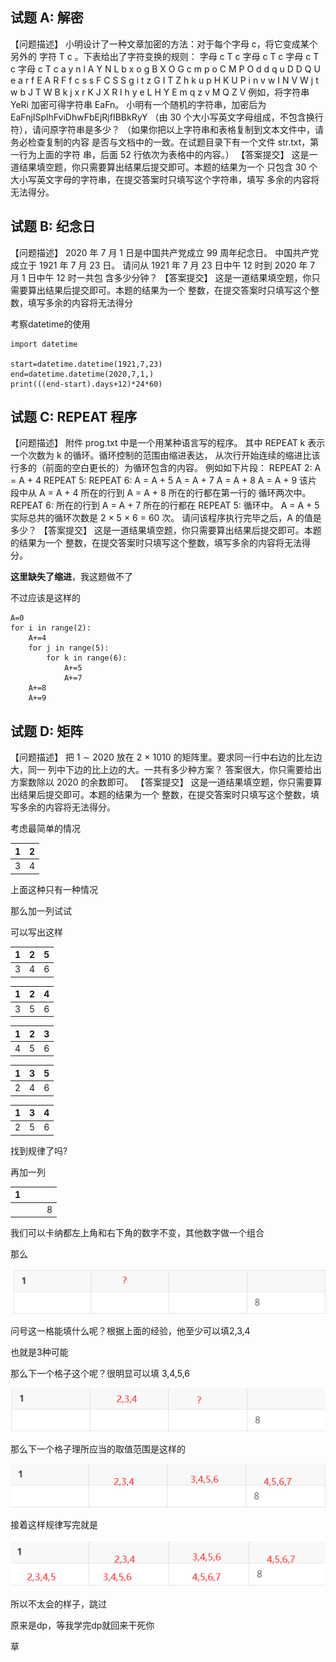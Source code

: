 ## 试题 A: 解密

【问题描述】
小明设计了一种文章加密的方法：对于每个字母 c，将它变成某个另外的
字符 T c 。下表给出了字符变换的规则：
字母 c T c 字母 c T c 字母 c T c 字母 c T c
a y n l A Y N L
b x o g B X O G
c m p o C M P O
d d q u D D Q U
e a r f E A R F
f c s s F C S S
g i t z G I T Z
h k u p H K U P
i n v w I N V W
j t w b J T W B
k j x r K J X R
l h y e L H Y E
m q z v M Q Z V
例如，将字符串 YeRi 加密可得字符串 EaFn。
小明有一个随机的字符串，加密后为
EaFnjISplhFviDhwFbEjRjfIBBkRyY
（由 30 个大小写英文字母组成，不包含换行符），请问原字符串是多少？
（如果你把以上字符串和表格复制到文本文件中，请务必检查复制的内容
是否与文档中的一致。在试题目录下有一个文件 str.txt，第一行为上面的字符
串，后面 52 行依次为表格中的内容。）
【答案提交】
这是一道结果填空题，你只需要算出结果后提交即可。本题的结果为一个
只包含 30 个大小写英文字母的字符串，在提交答案时只填写这个字符串，填写
多余的内容将无法得分。



## 试题 B: 纪念日

【问题描述】
2020 年 7 月 1 日是中国共产党成立 99 周年纪念日。
中国共产党成立于 1921 年 7 月 23 日。
请问从 1921 年 7 月 23 日中午 12 时到 2020 年 7 月 1 日中午 12 时一共包
含多少分钟？
【答案提交】
这是一道结果填空题，你只需要算出结果后提交即可。本题的结果为一个
整数，在提交答案时只填写这个整数，填写多余的内容将无法得分



考察datetime的使用

```
import datetime

start=datetime.datetime(1921,7,23)
end=datetime.datetime(2020,7,1,)
print(((end-start).days+12)*24*60)
```

## 试题 C: REPEAT 程序

【问题描述】
附件 prog.txt 中是一个用某种语言写的程序。
其中 REPEAT k 表示一个次数为 k 的循环。循环控制的范围由缩进表达，
从次行开始连续的缩进比该行多的（前面的空白更长的）为循环包含的内容。
例如如下片段：
REPEAT 2:
A = A + 4
REPEAT 5:
REPEAT 6:
A = A + 5
A = A + 7
A = A + 8
A = A + 9
该片段中从 A = A + 4 所在的行到 A = A + 8 所在的行都在第一行的
循环两次中。
REPEAT 6: 所在的行到 A = A + 7 所在的行都在 REPEAT 5: 循环中。
A = A + 5 实际总共的循环次数是 2 × 5 × 6 = 60 次。
请问该程序执行完毕之后，A 的值是多少？
【答案提交】
这是一道结果填空题，你只需要算出结果后提交即可。本题的结果为一个
整数，在提交答案时只填写这个整数，填写多余的内容将无法得分。

**这里缺失了缩进**，我这题做不了

不过应该是这样的

```
A=0
for i in range(2):
    A+=4
    for j in range(5):
        for k in range(6):
            A+=5
            A+=7
    A+=8
    A+=9

```





## 试题 D: 矩阵

【问题描述】
把 1 ∼ 2020 放在 2 × 1010 的矩阵里。要求同一行中右边的比左边大，同一
列中下边的比上边的大。一共有多少种方案？
答案很大，你只需要给出方案数除以 2020 的余数即可。
【答案提交】
这是一道结果填空题，你只需要算出结果后提交即可。本题的结果为一个
整数，在提交答案时只填写这个整数，填写多余的内容将无法得分。



考虑最简单的情况

| 1    | 2    |
| ---- | ---- |
| 3    | 4    |

上面这种只有一种情况

那么加一列试试

可以写出这样

| 1    | 2    | 5    |
| ---- | ---- | ---- |
| 3    | 4    | 6    |

| 1    | 2    | 4    |
| ---- | ---- | ---- |
| 3    | 5    | 6    |

| 1    | 2    | 3    |
| ---- | ---- | ---- |
| 4    | 5    | 6    |

| 1    | 3    | 5    |
| ---- | ---- | ---- |
| 2    | 4    | 6    |

| 1    | 3    | 4    |
| ---- | ---- | ---- |
| 2    | 5    | 6    |

找到规律了吗?

再加一列

| 1    |      |      |      |
| ---- | ---- | ---- | ---- |
|      |      |      | 8    |

我们可以卡纳都左上角和右下角的数字不变，其他数字做一个组合

那么

![1614402413300](img/1614402413300.png)

问号这一格能填什么呢？根据上面的经验，他至少可以填2,3,4

也就是3种可能



那么下一个格子这个呢？很明显可以填 3,4,5,6

![1614402480813](img/1614402480813.png)

那么下一个格子理所应当的取值范围是这样的

![1614402565668](img/1614402565668.png)

接着这样规律写完就是

![1614402663918](img/1614402663918.png)

所以不太会的样子，跳过



原来是dp，等我学完dp就回来干死你

草

